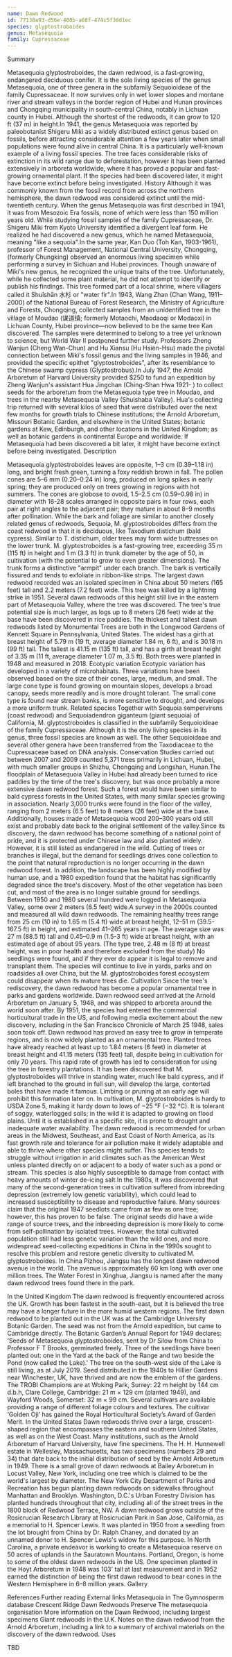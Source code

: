 ```yaml
---
name: Dawn Redwood
id: 77138a93-d56e-408b-a68f-474c5f30d1ec
species: glyptostroboides
genus: Metasequoia
family: Cupressaceae
---
```

Summary



Metasequoia glyptostroboides, the dawn redwood, is a fast-growing, endangered deciduous conifer. It is the sole living species of the genus Metasequoia, one of three genera in the subfamily Sequoioideae of the family Cupressaceae. It now survives only in wet lower slopes and montane river and stream valleys in the border region of Hubei and Hunan provinces and Chongqing municipality in south-central China, notably in Lichuan county in Hubei. Although the shortest of the redwoods, it can grow to 120 ft (37 m) in height.In 1941, the genus Metasequoia was reported by paleobotanist Shigeru Miki as a widely distributed extinct genus based on fossils, before attracting considerable attention a few years later when small populations were found alive in central China. It is a particularly well-known example of a living fossil species. The tree faces considerable risks of extinction in its wild range due to deforestation, however it has been planted extensively in arboreta worldwide, where it has proved a popular and fast-growing ornamental plant. If the species had been discovered later, it might have become extinct before being investigated.
History
Although it was commonly known from the fossil record from across the northern hemisphere, the dawn redwood was considered extinct until the mid-twentieth century. When the genus Metasequoia was first described in 1941, it was from Mesozoic Era fossils, none of which were less than 150 million years old. While studying fossil samples of the family Cupressaceae, Dr. Shigeru Miki from Kyoto University identified a divergent leaf form. He realized he had discovered a new genus, which he named Metasequoia, meaning "like a sequoia".In the same year, Kan Duo (Toh Kan, 1903-1961), professor of Forest Management, National Central University, Chongqing, (formerly Chungking) observed an enormous living specimen while performing a survey in Sichuan and Hubei provinces. Though unaware of Miki's new genus, he recognized the unique traits of the tree. Unfortunately, while he collected some plant material, he did not attempt to identify or publish his findings. This tree formed part of a local shrine, where villagers called it Shuǐshān 水杉 or "water fir".In 1943, Wang Zhan (Chan Wang, 1911–2000) of the National Bureau of Forest Research, the Ministry of Agriculture and Forests, Chongqing, collected samples from an unidentified tree in the village of Moudao  (谋道镇; formerly Motaochi, Maodaoqi or Modaoxi) in Lichuan County, Hubei province—now believed to be the same tree Kan discovered.  The samples were determined to belong to a tree yet unknown to science, but World War II postponed further study.
Professors Zheng Wanjun (Cheng Wan-Chun) and Hu Xiansu (Hu Hsien-Hsu) made the pivotal connection between Miki's fossil genus and the living samples in 1946, and provided the specific epithet "glyptostroboides", after its resemblance to the Chinese swamp cypress (Glyptostrobus).In July 1947, the Arnold Arboretum of Harvard University provided $250 to fund an expedition by Zheng Wanjun's assistant Hua Jingchan (Ching-Shan Hwa 1921- ) to collect seeds for the arboretum from the Metasequoia type tree in Moudao, and trees in the nearby Metasequoia Valley (Shuishaba Valley).  Hua's collecting trip returned with several kilos of seed that were distributed over the next few months for growth trials to Chinese institutions; the Arnold Arboretum, Missouri Botanic Garden, and elsewhere in the United States; botanic gardens at Kew, Edinburgh, and other locations in the United Kingdom; as well as botanic gardens in continental Europe and worldwide. If Metasequoia had been discovered a bit later, it might have become extinct before being investigated.
Description






Metasequoia glyptostroboides leaves are opposite, 1–3 cm (0.39–1.18 in) long, and bright fresh green, turning a foxy reddish brown in fall. The pollen cones are 5–6 mm (0.20–0.24 in) long, produced on long spikes in early spring; they are produced only on trees growing in regions with hot summers. The cones are globose to ovoid, 1.5–2.5 cm (0.59–0.98 in) in diameter with 16-28 scales arranged in opposite pairs in four rows, each pair at right angles to the adjacent pair; they mature in about 8–9 months after pollination.
While the bark and foliage are similar to another closely related genus of redwoods, Sequoia, M. glyptostroboides differs from the coast redwood in that it is deciduous, like Taxodium distichum (bald cypress). Similar to T. distichum, older trees may form wide buttresses on the lower trunk. M. glyptostroboides is a fast-growing tree, exceeding 35 m (115 ft) in height and 1 m (3.3 ft) in trunk diameter by the age of 50, in cultivation (with the potential to grow to even greater dimensions). The trunk forms a distinctive "armpit" under each branch. The bark is vertically fissured and tends to exfoliate in ribbon-like strips.
The largest dawn redwood recorded was an isolated specimen in China about 50 meters (165 feet) tall and 2.2 meters (7.2 feet) wide. This tree was killed by a lightning strike in 1951. Several dawn redwoods of this height still live in the eastern part of Metasequoia Valley, where the tree was discovered. The tree's true potential size is much larger, as logs up to 8 meters (26 feet) wide at the base have been discovered in rice paddies.
The thickest and tallest dawn redwoods listed by Monumental Trees are both in the Longwood Gardens of Kennett Square in Pennsylvania, United States. The widest has a girth at breast height of 5.79 m (19 ft, average diameter 1.84 m, 6 ft), and is 30.18 m (99 ft) tall. The tallest is 41.15 m (135 ft) tall, and has a girth at breast height of 3.35 m (11 ft, average diameter 1.07 m, 3.5 ft). Both trees were planted in 1948 and measured in 2018.
Ecotypic variation
Ecotypic variation has developed in a variety of microhabitats. Three variations have been observed based on the size of their cones, large, medium, and small. The large cone type is found growing on mountain slopes, develops a broad canopy, seeds more readily and is more drought tolerant. The small cone type is found near stream banks, is more sensitive to drought, and develops a more uniform trunk.
Related species
Together with Sequoia sempervirens (coast redwood) and Sequoiadendron giganteum (giant sequoia) of California, M. glyptostroboides is classified in the subfamily Sequoioideae of the family Cupressaceae. Although it is the only living species in its genus, three fossil species are known as well. The other Sequoioideae and several other genera have been transferred from the Taxodiaceae to the Cupressaceae based on DNA analysis.
Conservation
Studies carried out between 2007 and 2009 counted 5,371 trees primarily in Lichuan, Hubei, with much smaller groups in Shizhu, Chongqing and Longshan, Hunan.The floodplain of Metasequoia Valley in Hubei had already been turned to rice paddies by the time of the tree's discovery, but was once probably a more extensive dawn redwood forest. Such a forest would have been similar to bald cypress forests in the United States, with many similar species growing in association. Nearly 3,000 trunks were found in the floor of the valley, ranging from 2 meters (6.5 feet) to 8 meters (26 feet) wide at the base. Additionally, houses made of Metasequoia wood 200–300 years old still exist and probably date back to the original settlement of the valley.Since its discovery, the dawn redwood has become something of a national point of pride, and it is protected under Chinese law and also planted widely. However, it is still listed as endangered in the wild. Cutting of trees or branches is illegal, but the demand for seedlings drives cone collection to the point that natural reproduction is no longer occurring in the dawn redwood forest. In addition, the landscape has been highly modified by human use, and a 1980 expedition found that the habitat has significantly degraded since the tree's discovery. Most of the other vegetation has been cut, and most of the area is no longer suitable ground for seedlings. Between 1950 and 1980 several hundred were logged in Metasequoia Valley, some over 2 meters (6.5 feet) wide.A survey in the 2000s counted and measured all wild dawn redwoods. The remaining healthy trees range from 25 cm (10 in) to 1.65 m (5.4 ft) wide at breast height, 12–51 m (39.5-167.5 ft) in height, and estimated 41–265 years in age. The average size was 27 m (88.5 ft) tall and 0.45–0.9 m (1.5-3 ft) wide at breast height, with an estimated age of about 95 years. (The type tree, 2.48 m (8 ft) at breast height, was in poor health and therefore excluded from the study) No seedlings were found, and if they ever do appear it is legal to remove and transplant them. The species will continue to live in yards, parks and on roadsides all over China, but the M. glyptostroboides forest ecosystem could disappear when its mature trees die.
Cultivation
Since the tree's rediscovery, the dawn redwood has become a popular ornamental tree in parks and gardens worldwide.
Dawn redwood seed arrived at the Arnold Arboretum on January 5, 1948, and was shipped to arboreta around the world soon after. By 1951, the species had entered the commercial horticultural trade in the US, and following media excitement about the new discovery, including in the San Francisco Chronicle of March 25 1948, sales soon took off.
Dawn redwood has proved an easy tree to grow in temperate regions, and is now widely planted as an ornamental tree. Planted trees have already reached at least up to 1.84 meters (6 feet) in diameter at breast height and 41.15 meters (135 feet) tall, despite being in cultivation for only 70 years. This rapid rate of growth has led to consideration for using the tree in forestry plantations. It has been discovered that M. glyptostroboides will thrive in standing water, much like bald cypress, and if left branched to the ground in full sun, will develop the large, contorted boles that have made it famous. Limbing or pruning at an early age will prohibit this formation later on.
In cultivation, M. glyptostroboides is hardy to USDA Zone 5, making it hardy down to lows of −25 °F (−32 °C). It is tolerant of soggy, waterlogged soils; in the wild it is adapted to growing on flood plains. Until it is established in a specific site, it is prone to drought and inadequate water availability. The dawn redwood is recommended for urban areas in the Midwest, Southeast, and East Coast of North America, as its fast growth rate and tolerance for air pollution make it widely adaptable and able to thrive where other species might suffer. This species tends to struggle without irrigation in arid climates such as the American West unless planted directly on or adjacent to a body of water such as a pond or stream. This species is also highly susceptible to damage from contact with heavy amounts of winter de-icing salt.In the 1980s, it was discovered that many of the second-generation trees in cultivation suffered from inbreeding depression (extremely low genetic variability), which could lead to increased susceptibility to disease and reproductive failure. Many sources claim that the original 1947 seedlots came from as few as one tree; however, this has proven to be false. The original seeds did have a wide range of source trees, and the inbreeding depression is more likely to come from self-pollination by isolated trees. However, the total cultivated population still had less genetic variation than the wild ones, and more widespread seed-collecting expeditions in China in the 1990s sought to resolve this problem and restore genetic diversity to cultivated M. glyptostroboides.
In China
Pizhou, Jiangsu has the longest dawn redwood avenue in the world. The avenue is approximately 60 km long with over one million trees. The Water Forest in Xinghua, Jiangsu is named after the many dawn redwood trees found there in the park.

In the United Kingdom
The dawn redwood is frequently encountered across the UK. Growth has been fastest in the south-east, but it is believed the tree may have a longer future in the more humid western regions. The first dawn redwood to be planted out in the UK was at the Cambridge University Botanic Garden. The seed was not from the Arnold expedition, but came to Cambridge directly. The Botanic Garden’s Annual Report for 1949 declares: ‘Seeds of Metasequoia glyptostroboides, sent by Dr Silow from China to Professor F T Brooks, germinated freely. Three of the seedlings have been planted out: one in the Yard at the back of the Range and two beside the Pond (now called the Lake).' The tree on the south-west side of the Lake is still living, as at July 2019. Seed distributed in the 1940s to Hillier Gardens near Winchester, UK, have thrived and are now the emblem of the gardens. The TROBI Champions are at Woking Park, Surrey: 22 m height by 144 cm d.b.h, Clare College, Cambridge: 21 m × 129 cm (planted 1949), and Wayford Woods, Somerset: 32 m × 99 cm. Several cultivars are available providing a range of different foliage colours and textures. The cultivar ‘Golden Oji’ has gained the Royal Horticultural Society’s Award of Garden Merit.
In the United States
Dawn redwoods thrive over a large, crescent-shaped region that encompasses the eastern and southern United States, as well as on the West Coast. Many institutions, such as the Arnold Arboretum of Harvard University, have fine specimens.  The H. H. Hunnewell estate in Wellesley, Massachusetts, has two specimens (numbers 29 and 34) that date back to the initial distribution of seed by the Arnold Arboretum in 1949. There is a small grove of dawn redwoods at Bailey Arboretum in Locust Valley, New York, including one tree which is claimed to be the world's largest by diameter. The New York City Department of Parks and Recreation has begun planting dawn redwoods on sidewalks throughout Manhattan and Brooklyn. Washington, D.C.'s Urban Forestry Division has planted hundreds throughout that city, including all of the street trees in the 1800 block of Redwood Terrace, NW. A dawn redwood grows outside of the Rosicrucian Research Library at Rosicrucian Park in San Jose, California, as a memorial to H. Spencer Lewis. It was planted in 1950 from a seedling from the lot brought from China by Dr. Ralph Chaney, and donated by an unnamed donor to H. Spencer Lewis's widow for this purpose. In North Carolina, a private endeavor is working to create a Metasequioa reserve on 50 acres of uplands in the Sauratown Mountains. Portland, Oregon, is home to some of the oldest dawn redwoods in the US. One specimen planted in the Hoyt Arboretum in 1948 was 103' tall at last measurement and in 1952 earned the distinction of being the first dawn redwood to bear cones in the Western Hemisphere in 6–8 million years.
Gallery











References
Further reading
External links
Metasequoia in The Gymnosperm database
Crescent Ridge Dawn Redwoods Preserve
The metasequoia organisation
More information on the Dawn Redwood, including largest specimens
Giant redwoods in the U.K.
Notes on the dawn redwood from the Arnold Arboretum, including a link to a summary of archival materials on the discovery of the dawn redwood.
Uses

TBD
